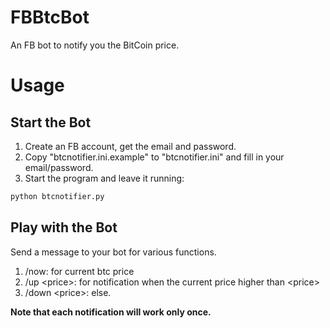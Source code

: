 # FBBtcBot
An FB bot to notify you the BitCoin price.

# Usage

## Start the Bot
1. Create an FB account, get the email and password.
2. Copy "btcnotifier.ini.example" to "btcnotifier.ini" and fill in your email/password.
3. Start the program and leave it running:
```bash
python btcnotifier.py
```

## Play with the Bot
Send a message to your bot for various functions.

1. /now: for current btc price
2. /up \<price\>: for notification when the current price higher than \<price\>
3. /down \<price\>: else.

**Note that each notification will work only once.**
